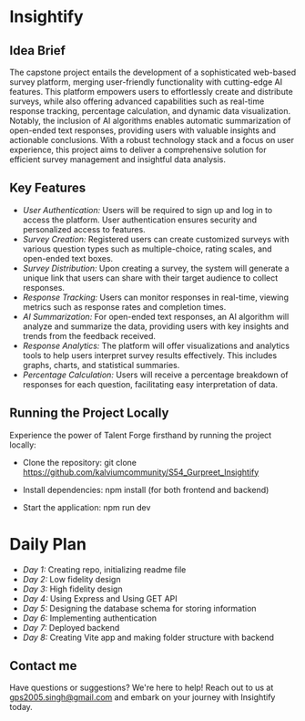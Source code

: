 # Insightify

## Idea Brief

The capstone project entails the development of a sophisticated web-based survey platform, merging user-friendly functionality with cutting-edge AI features. This platform empowers users to effortlessly create and distribute surveys, while also offering advanced capabilities such as real-time response tracking, percentage calculation, and dynamic data visualization. Notably, the inclusion of AI algorithms enables automatic summarization of open-ended text responses, providing users with valuable insights and actionable conclusions. With a robust technology stack and a focus on user experience, this project aims to deliver a comprehensive solution for efficient survey management and insightful data analysis.

## Key Features

- *User Authentication:* Users will be required to sign up and log in to access the platform. User authentication ensures security and personalized access to features.
- *Survey Creation:* Registered users can create customized surveys with various question types such as multiple-choice, rating scales, and open-ended text boxes.
- *Survey Distribution:* Upon creating a survey, the system will generate a unique link that users can share with their target audience to collect responses.
- *Response Tracking:* Users can monitor responses in real-time, viewing metrics such as response rates and completion times.
- *AI Summarization:* For open-ended text responses, an AI algorithm will analyze and summarize the data, providing users with key insights and trends from the feedback received.
- *Response Analytics:* The platform will offer visualizations and analytics tools to help users interpret survey results effectively. This includes graphs, charts, and statistical summaries.
- *Percentage Calculation:* Users will receive a percentage breakdown of responses for each question, facilitating easy interpretation of data.

## Running the Project Locally

Experience the power of Talent Forge firsthand by running the project locally:

- Clone the repository: git clone https://github.com/kalviumcommunity/S54_Gurpreet_Insightify
  
- Install dependencies: npm install (for both frontend and backend)
  
- Start the application: npm run dev

# Daily Plan

- *Day 1:* Creating repo, initializing readme file
- *Day 2:* Low fidelity design
- *Day 3:* High fidelity design
- *Day 4:* Using Express and Using GET API
- *Day 5:* Designing the database schema for storing information
- *Day 6:* Implementing authentication
- *Day 7:* Deployed backend
- *Day 8:* Creating Vite app and making folder structure with backend

## Contact me 

Have questions or suggestions? We're here to help! Reach out to us at [gps2005.singh@gmail.com](mailto:gps2005.singh@gmail.com) and embark on your journey with Insightify today.